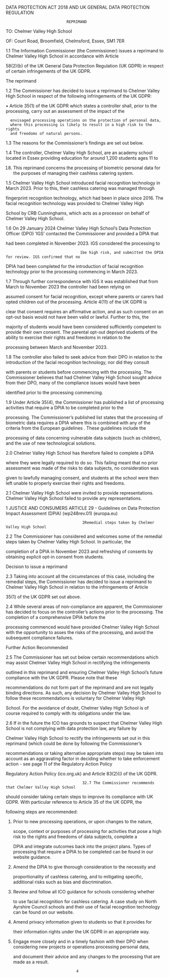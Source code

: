 DATA PROTECTION ACT 2018 AND UK GENERAL DATA
                       PROTECTION REGULATION

                               REPRIMAND

TO: Chelmer Valley High School

OF: Court Road, Broomfield, Chelmsford, Essex, SM1 7ER

1.1 The Information Commissioner (the Commissioner) issues a
reprimand to Chelmer Valley High School in accordance with Article

58(2)(b) of the UK General Data Protection Regulation (UK GDPR) in
respect of certain infringements of the UK GDPR.

The reprimand

1.2 The Commissioner has decided to issue a reprimand to Chelmer Valley
High School in respect of the following infringements of the UK GDPR:

   •  Article 35(1) of the UK GDPR which states a controller shall, prior to
      the processing, carry out an assessment of the impact of the

      envisaged processing operations on the protection of personal data,
      where this processing is likely to result in a high risk to the rights
      and freedoms of natural persons.

1.3 The reasons for the Commissioner’s findings are set out below.

1.4 The controller, Chelmer Valley High School, are an academy school
located in Essex providing education for around 1,200 students ages 11 to

18. This reprimand concerns the processing of biometric personal data for
the purposes of managing their cashless catering system.

1.5 Chelmer Valley High School introduced facial recognition technology in
March 2023. Prior to this, their cashless catering was managed through

fingerprint recognition technology, which had been in place since 2016.
The facial recognition technology was provided to Chelmer Valley High

School by CRB Cunninghams, which acts as a processor on behalf of
Chelmer Valley High School.

1.6 On 29 January 2024 Chelmer Valley High School’s Data Protection
Officer (DPO) ‘IGS’ contacted the Commissioner and provided a DPIA that

had been completed in November 2023. IGS considered the processing to

                                     1be high risk, and submitted the DPIA for review. IGS confirmed that no

DPIA had been completed for the introduction of facial recognition
technology prior to the processing commencing in March 2023.

1.7 Through further correspondence with IGS it was established that
from March to November 2023 the controller had been relying on

assumed consent for facial recognition, except where parents or carers
had opted children out of the processing. Article 4(11) of the UK GDPR is

clear that consent requires an affirmative action, and as such consent on
an opt-out basis would not have been valid or lawful. Further to this, the

majority of students would have been considered sufficiently competent
to provide their own consent. The parental opt-out deprived students of
the ability to exercise their rights and freedoms in relation to the

processing between March and November 2023.

1.8 The controller also failed to seek advice from their DPO in relation to
the introduction of the facial recognition technology, nor did they consult

with parents or students before commencing with the processing. The
Commissioner believes that had Chelmer Valley High School sought
advice from their DPO, many of the compliance issues would have been

identified prior to the processing commencing.

1.9 Under Article 35(4), the Commissioner has published a list of
processing activities that require a DPIA to be completed prior to the

processing. The Commissioner’s published list states that the processing
of biometric data requires a DPIA where this is combined with any of the
criteria from the European guidelines . These guidelines include the

processing of data concerning vulnerable data subjects (such as children),
and the use of new technological solutions.

2.0 Chelmer Valley High School has therefore failed to complete a DPIA

where they were legally required to do so. This failing meant that no prior
assessment was made of the risks to data subjects, no consideration was

given to lawfully managing consent, and students at the school were then
left unable to properly exercise their rights and freedoms.

2.1 Chelmer Valley High School were invited to provide representations.
Chelmer Valley High School failed to provide any representations.

1
 JUSTICE AND CONSUMERS ARTICLE 29 - Guidelines on Data Protection Impact Assessment (DPIA)
(wp248rev.01) (europa.eu)

                                      2Remedial steps taken by Chelmer Valley High School

2.2 The Commissioner has considered and welcomes some of the
remedial steps taken by Chelmer Valley High School. In particular, the

completion of a DPIA in November 2023 and refreshing of consents by
obtaining explicit opt-in consent from students.

Decision to issue a reprimand

2.3 Taking into account all the circumstances of this case, including the
remedial steps, the Commissioner has decided to issue a reprimand to
Chelmer Valley High School in relation to the infringements of Article

35(1) of the UK GDPR set out above.

2.4 While several areas of non-compliance are apparent, the
Commissioner has decided to focus on the controller’s actions prior to the
processing. The completion of a comprehensive DPIA before the

processing commenced would have provided Chelmer Valley High School
with the opportunity to asses the risks of the processing, and avoid the
subsequent compliance failures.

Further Action Recommended

2.5 The Commissioner has set out below certain recommendations which
may assist Chelmer Valley High School in rectifying the infringements

outlined in this reprimand and ensuring Chelmer Valley High School’s
future compliance with the UK GDPR. Please note that these

recommendations do not form part of the reprimand and are not legally
binding directions. As such, any decision by Chelmer Valley High School to
follow these recommendations is voluntary for Chelmer Valley High

School. For the avoidance of doubt, Chelmer Valley High School is of
course required to comply with its obligations under the law.

2.6 If in the future the ICO has grounds to suspect that Chelmer Valley
High School is not complying with data protection law, any failure by

Chelmer Valley High School to rectify the infringements set out in this
reprimand (which could be done by following the Commissioner’s

recommendations or taking alternative appropriate steps) may be taken
into account as an aggravating factor in deciding whether to take
enforcement action - see page 11 of the Regulatory Action Policy

Regulatory Action Policy (ico.org.uk) and Article 83(2)(i) of the UK GDPR.

                                      32.7 The Commissioner recommends that Chelmer Valley High School

should consider taking certain steps to improve its compliance with UK
GDPR. With particular reference to Article 35 of the UK GDPR, the

following steps are recommended:

   1. Prior to new processing operations, or upon changes to the nature,

      scope, context or purposes of processing for activities that pose a
      high risk to the rights and freedoms of data subjects, complete a

      DPIA and integrate outcomes back into the project plans. Types of
      processing that require a DPIA to be completed can be found in our
      website guidance.

   2. Amend the DPIA to give thorough consideration to the necessity and

      proportionality of cashless catering, and to mitigating specific,
      additional risks such as bias and discrimination.

   3. Review and follow all ICO guidance for schools considering whether

      to use facial recognition for cashless catering. A case study on North
      Ayrshire Council schools and their use of facial recognition
      technology can be found on our website.

   4. Amend privacy information given to students so that it provides for

      their information rights under the UK GDPR in an appropriate way.

   5. Engage more closely and in a timely fashion with their DPO when
      considering new projects or operations processing personal data,

      and document their advice and any changes to the processing that
      are made as a result.

                                      4
